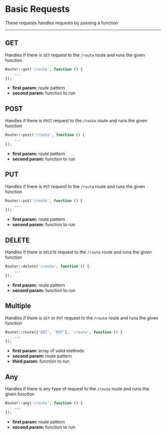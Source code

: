 # Basic Requests

These requests handles requests by passing a function

-----

## GET

Handles if there is `GET` request to the `/route` route and runs the given function

```php
Router::get('/route', function () {
    ...
});
```

- **first param:** route pattern
- **second param:** function to run

## POST

Handles if there is `POST` request to the `/route` route and runs the given function

```php
Router::post('/route', function () {
    ...
});
```

- **first param:** route pattern
- **second param:** function to run

## PUT

Handles if there is `PUT` request to the `/route` route and runs the given function

```php
Router::put('/route', function () {
    ...
});
```

- **first param:** route pattern
- **second param:** function to run

## DELETE

Handles if there is `DELETE` request to the `/route` route and runs the given function

```php
Router::delete('/route', function () {
    ...
});
```

- **first param:** route pattern
- **second param:** function to run

## Multiple

Handles if there is `GET` or `PUT` request to the `/route` route and runs the given function

```php
Router::route(['GET', 'PUT'], '/route', function () {
    ...
});
```

- **first param:** array of valid methods
- **second param:** route pattern
- **third param:** function to run

## Any

Handles if there is any type of request to the `/route` route and runs the given function

```php
Router::any('/route', function () {
    ...
});
```

- **first param:** route pattern
- **second param:** function to run
